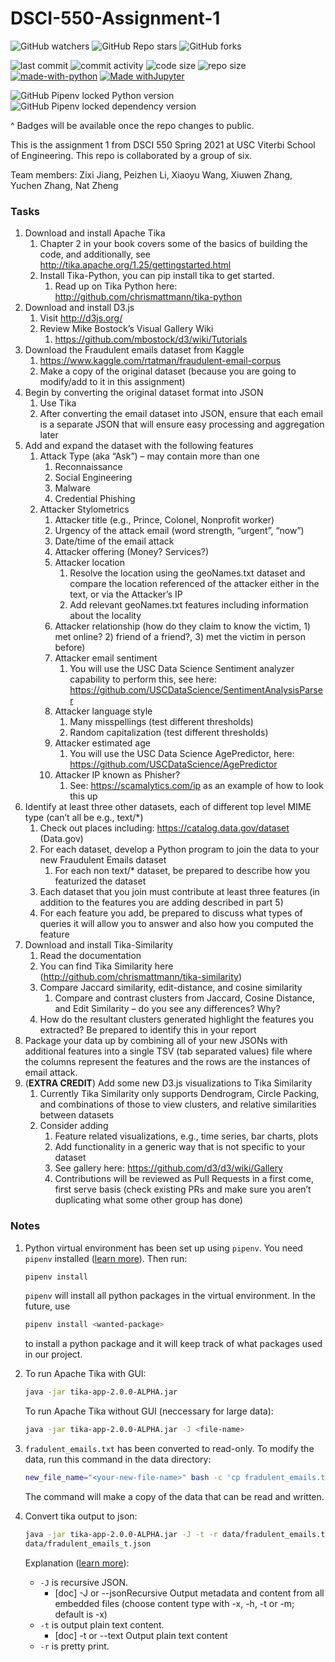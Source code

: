 # DSCI-550-Assignment-1

![GitHub watchers](https://img.shields.io/github/watchers/Anthonyive/DSCI-550-Assignment-1?style=social)
![GitHub Repo stars](https://img.shields.io/github/stars/Anthonyive/DSCI-550-Assignment-1?style=social)
![GitHub forks](https://img.shields.io/github/forks/Anthonyive/DSCI-550-Assignment-1?style=social)

![last commit](https://img.shields.io/github/last-commit/Anthonyive/DSCI-550-Assignment-1?style=flat-square)
![commit activity](https://img.shields.io/github/commit-activity/m/Anthonyive/DSCI-550-Assignment-1?style=flat-square)
![code size](https://img.shields.io/github/languages/code-size/Anthonyive/DSCI-550-Assignment-1?style=flat-square)
![repo size](https://img.shields.io/github/repo-size/Anthonyive/DSCI-550-Assignment-1?style=flat-square)
[![made-with-python](https://img.shields.io/badge/Made%20with-Python-1f425f.svg?style=flat-square)](https://www.python.org/)
[![Made withJupyter](https://img.shields.io/badge/Made%20with-Jupyter-orange?style=flat-square&logo=Jupyter)](https://jupyter.org/try)

![GitHub Pipenv locked Python version](https://img.shields.io/github/pipenv/locked/python-version/Anthonyive/DSCI-550-Assignment-1?style=flat-square)
![GitHub Pipenv locked dependency version](https://img.shields.io/github/pipenv/locked/dependency-version/Anthonyive/DSCI-550-Assignment-1/tensorflow?style=flat-square)

^ Badges will be available once the repo changes to public.

This is the assignment 1 from DSCI 550 Spring 2021 at USC Viterbi School of Engineering. This repo is collaborated by a group of six.

Team members: Zixi Jiang, Peizhen Li, Xiaoyu Wang, Xiuwen Zhang, Yuchen Zhang, Nat Zheng

### Tasks

1. Download and install Apache Tika
   1. Chapter 2 in your book covers some of the basics of building the code, and additionally, see http://tika.apache.org/1.25/gettingstarted.html
   2. Install Tika-Python, you can pip install tika to get started.
      1. Read up on Tika Python here: http://github.com/chrismattmann/tika-python
2. Download and install D3.js
   1. Visit http://d3js.org/
   2. Review Mike Bostock’s Visual Gallery Wiki
      1. https://github.com/mbostock/d3/wiki/Tutorials
3. Download the Fraudulent emails dataset from Kaggle
   1. https://www.kaggle.com/rtatman/fraudulent-email-corpus
   2. Make a copy of the original dataset (because you are going to modify/add to it in this assignment)
4. Begin by converting the original dataset format into JSON
   1. Use Tika
   2. After converting the email dataset into JSON, ensure that each email is a separate JSON that will ensure easy processing and aggregation later
5. Add and expand the dataset with the following features
   1. Attack Type (aka “Ask”) – may contain more than one
      1. Reconnaissance
      2. Social Engineering
      3. Malware
      4. Credential Phishing
   2. Attacker Stylometrics
      1. Attacker title (e.g., Prince, Colonel, Nonprofit worker)
      2. Urgency of the attack email (word strength, “urgent”, “now”)
      3. Date/time of the email attack
      4. Attacker offering (Money? Services?)
      5. Attacker location
         1. Resolve the location using the geoNames.txt dataset and compare the location referenced of the attacker either in the text, or via the Attacker’s IP
         2. Add relevant geoNames.txt features including information about the locality
      6. Attacker relationship (how do they claim to know the victim, 1) met online? 2) friend of a friend?, 3) met the victim in person before)
      7. Attacker email sentiment
         1. You will use the USC Data Science Sentiment analyzer capability to perform this, see here: https://github.com/USCDataScience/SentimentAnalysisParser
      8. Attacker language style
         1. Many misspellings (test different thresholds)
         2. Random capitalization (test different thresholds)
      9. Attacker estimated age
         1. You will use the USC Data Science AgePredictor, here: https://github.com/USCDataScience/AgePredictor
      10. Attacker IP known as Phisher?
          1. See: ​https://scamalytics.com/ip as an example of how to look this up
6. Identify at least three other datasets, each of different top level MIME type (can’t all be e.g., text/*)
   1. Check out places including: https://catalog.data.gov/dataset (Data.gov)
   2. For each dataset, develop a Python program to join the data to your new Fraudulent Emails dataset
      1. For each non text/* dataset, be prepared to describe how you featurized the dataset
   3. Each dataset that you join must contribute at least three features (in addition to the features you are adding described in part 5)
   4. For each feature you add, be prepared to discuss what types of queries it will allow you to answer and also how you computed the feature
7. Download and install Tika-Similarity
   1. Read the documentation
   2. You can find Tika Similarity here (http://github.com/chrismattmann/tika-similarity)
   3. Compare Jaccard similarity, edit-distance, and cosine similarity
      1. Compare and contrast clusters from Jaccard, Cosine Distance, and Edit Similarity – do you see any differences? Why?
   4. How do the resultant clusters generated highlight the features you extracted? Be prepared to identify this in your report
8. Package your data up by combining all of your new JSONs with additional features into a single TSV (tab separated values) file where the columns represent the features and the rows are the instances of email attack.
9. (**EXTRA CREDIT**) Add some new D3.js visualizations to Tika Similarity
   1. Currently Tika Similarity only supports Dendrogram, Circle Packing, and combinations of those to view clusters, and relative similarities between datasets
   2. Consider adding
      1. Feature related visualizations, e.g., time series, bar charts, plots
      2. Add functionality in a generic way that is not specific to your dataset
      3. See gallery here: https://github.com/d3/d3/wiki/Gallery
      4. Contributions will be reviewed as Pull Requests in a first come, first serve basis (check existing PRs and make sure you aren’t duplicating what some other group has done)

### Notes

1. Python virtual environment has been set up using `pipenv`. You need `pipenv` installed ([learn more](https://pipenv-fork.readthedocs.io/en/latest/)). Then run:

   ```bash
   pipenv install
   ```

   `pipenv` will install all python packages in the virtual environment. In the future, use

   ```bash
   pipenv install <wanted-package>
   ```

   to install a python package and it will keep track of what packages used in our project.

2. To run Apache Tika with GUI:

   ```bash
   java -jar tika-app-2.0.0-ALPHA.jar
   ```

   To run Apache Tika without GUI (neccessary for large data):

   ```bash
   java -jar tika-app-2.0.0-ALPHA.jar -J <file-name>
   ```

3. `fradulent_emails.txt` has been converted to read-only. To modify the data, run this command in the data directory:

   ```bash
   new_file_name="<your-new-file-name>" bash -c 'cp fradulent_emails.txt ${new_file_name}; chmod 0644 ${new_file_name}'
   ```

   The command will make a copy of the data that can be read and written.
   
4. Convert tika output to json:

   ```bash
   java -jar tika-app-2.0.0-ALPHA.jar -J -t -r data/fradulent_emails.txt >
   data/fradulent_emails_t.json
   ```

   Explanation ([learn more](http://tika.apache.org/1.25/gettingstarted.html)): 

   - `-J` is recursive JSON.
     - [doc] -J  or --jsonRecursive Output metadata and content from all embedded files (choose content type with -x, -h, -t or -m; default is -x)
   - `-t` is output plain text content.
     - [doc]  -t  or --text          Output plain text content
   - `-r` is pretty print.

